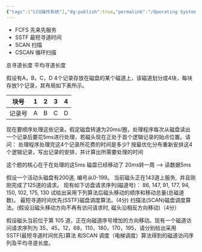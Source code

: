 ```yaml
---
{"tags":["LCU操作系统"],"dg-publish":true,"permalink":"/Operating System/LCU Operating System/专题八：磁盘调度算法大题/","dgPassFrontmatter":true,"noteIcon":"","created":"2025-06-05T10:05:25.434+08:00","updated":"2025-06-18T17:06:33.368+08:00"}
---
```



- FCFS 先来先服务
- SSTF 最短寻道时间
- SCAN 扫描
- CSCAN 循环扫描

总寻道长度 平均寻道长度

假设有A，B，C，D 4个记录存放在磁盘的某个磁道上，该磁道划分成4块，每块存放1个记录，其布局如下表所示。

| 块号  | 1   | 2   | 3   | 4   |
| --- | --- | --- | --- | --- |
| 记录号 | A   | B   | C   | D   |
现在要顺序处理这些记录。假定磁盘转速为20ms/圈，处理程序每次从磁盘读出一个记录后要花5ms进行处理，若磁头现在正处于首个逻辑记录的始点位置。请问：
处理程序处理完这4个记录所花费的时间是多少?
按最优化分布重新安排这4个逻辑记录，写出记录的安排，并计算出所需要处理的时间

这个题的核心在于在处理的这5ms 磁盘已经移动了
20ms转一周 --> 读数据5ms


假设一个活动头磁盘有200道, 编号从0-199。 当前磁头正在143道上服务,  并且刚刚完成了125道的请求。 现有如下访盘请求序列(磁道号)：
86, 147, 91, 177, 94, 150, 102, 175, 130
试给出采用下列算法后磁头移动的顺序和移动总量(总磁道数)。
最短寻道时间优先(SSTF)磁盘调度算法。(4分)
扫描法(SCAN)磁盘调度算法。(假设沿磁头移动方向不再有访问请求时, 磁头沿相反方向移动)（4分）


假设磁头当前位于第 105 道，正在向磁道序号增加的方向移动。现有一个磁道访问请求序列为 35，45，12，68，110，180，170，195，请分别给出采用 SSTF(最短寻道时间优先)算法 和SCAN 调度（电梯调度）算法得到的磁道访问序列及平均寻道长度。

